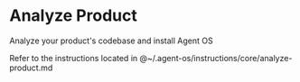 # Analyze Product

Analyze your product's codebase and install Agent OS

Refer to the instructions located in @~/.agent-os/instructions/core/analyze-product.md
